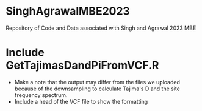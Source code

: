 # SinghAgrawalMBE2023
Repository of Code and Data associated with Singh and Agrawal 2023 MBE


# Include GetTajimasDandPiFromVCF.R 
- Make a note that the output may differ from the files we uploaded because of the downsampling to calculate Tajima's D and the site frequency spectrum.
- Include a head of the VCF file to show the formatting 
